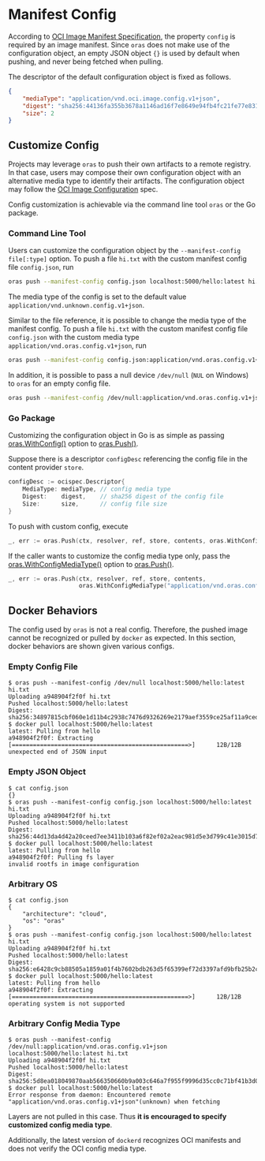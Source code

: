 # Manifest Config

According to [OCI Image Manifest Specification](<https://github.com/opencontainers/image-spec/blob/master/manifest.md#image-manifest-property-descriptions>), the property `config` is required by an image manifest. Since `oras` does not make use of the configuration object, an empty JSON object `{}` is used by default when pushing, and never being fetched when pulling.

The descriptor of the default configuration object is fixed as follows.

```json
{
    "mediaType": "application/vnd.oci.image.config.v1+json",
    "digest": "sha256:44136fa355b3678a1146ad16f7e8649e94fb4fc21fe77e8310c060f61caaff8a",
    "size": 2
}
```

## Customize Config

Projects may leverage `oras` to push their own artifacts to a remote registry. In that case, users may compose their own configuration object with an alternative media type to identify their artifacts. The configuration object may follow the [OCI Image Configuration](<https://github.com/opencontainers/image-spec/blob/master/config.md#properties>) spec.

Config customization is achievable via the command line tool `oras` or the Go package. 

### Command Line Tool

Users can customize the configuration object by the `--manifest-config file[:type]` option. To push a file `hi.txt` with the custom manifest config file `config.json`, run

```sh
oras push --manifest-config config.json localhost:5000/hello:latest hi.txt
```

The media type of the config is set to the default value `application/vnd.unknown.config.v1+json`. 

Similar to the file reference, it is possible to change the media type of the manifest config. To push a file `hi.txt` with the custom manifest config file  `config.json` with the custom media type `application/vnd.oras.config.v1+json`, run

```sh
oras push --manifest-config config.json:application/vnd.oras.config.v1+json localhost:5000/hello:latest hi.txt
```

In addition, it is possible to pass a null device `/dev/null` (`NUL` on Windows) to `oras` for an empty config file.

```sh
oras push --manifest-config /dev/null:application/vnd.oras.config.v1+json localhost:5000/hello:latest hi.txt
```

### Go Package

Customizing the configuration object in Go is as simple as passing [oras.WithConfig()](<https://godoc.org/github.com/deislabs/oras/pkg/oras#WithConfig>) option to [oras.Push()](https://godoc.org/github.com/deislabs/oras/pkg/oras#Push).

Suppose there is a descriptor `configDesc` referencing the config file in the content provider `store`.

```go
configDesc := ocispec.Descriptor{
    MediaType: mediaType, // config media type
    Digest:    digest,    // sha256 digest of the config file
    Size:      size,      // config file size
}
```

To push with custom config, execute

```go
_, err := oras.Push(ctx, resolver, ref, store, contents, oras.WithConfig(configDesc))
```

If the caller wants to customize the config media type only, pass the [oras.WithConfigMediaType()](<https://godoc.org/github.com/deislabs/oras/pkg/oras#WithConfigMediaType>) option to [oras.Push()](https://godoc.org/github.com/deislabs/oras/pkg/oras#Push).

```go
_, err := oras.Push(ctx, resolver, ref, store, contents,
                    oras.WithConfigMediaType("application/vnd.oras.config.v1+json"))
```

## Docker Behaviors

The config used by `oras` is not a real config. Therefore, the pushed image cannot be recognized or pulled by `docker` as expected. In this section, docker behaviors are shown given various configs.

### Empty Config File

```
$ oras push --manifest-config /dev/null localhost:5000/hello:latest hi.txt
Uploading a948904f2f0f hi.txt
Pushed localhost:5000/hello:latest
Digest: sha256:34897815cbf060e1d11b4c2938c7476d9326269e2179aef3559ce25af11a9ced
$ docker pull localhost:5000/hello:latest
latest: Pulling from hello
a948904f2f0f: Extracting [==================================================>]      12B/12B
unexpected end of JSON input
```

### Empty JSON Object

```
$ cat config.json
{}
$ oras push --manifest-config config.json localhost:5000/hello:latest hi.txt
Uploading a948904f2f0f hi.txt
Pushed localhost:5000/hello:latest
Digest: sha256:44d13da4d42a20ceed7ee3411b103a6f82ef02a2eac981d5e3d799c41e3015d7
$ docker pull localhost:5000/hello:latest
latest: Pulling from hello
a948904f2f0f: Pulling fs layer
invalid rootfs in image configuration
```

### Arbitrary OS

```
$ cat config.json
{
    "architecture": "cloud",
    "os": "oras"
}
$ oras push --manifest-config config.json localhost:5000/hello:latest hi.txt
Uploading a948904f2f0f hi.txt
Pushed localhost:5000/hello:latest
Digest: sha256:e6428c9cb88505a1859a01f4b7602bdb263d5f65399ef72d3397afd9bfb25b2c
$ docker pull localhost:5000/hello:latest
latest: Pulling from hello
a948904f2f0f: Extracting [==================================================>]      12B/12B
operating system is not supported
```

### Arbitrary Config Media Type

```
$ oras push --manifest-config /dev/null:application/vnd.oras.config.v1+json localhost:5000/hello:latest hi.txt
Uploading a948904f2f0f hi.txt
Pushed localhost:5000/hello:latest
Digest: sha256:5d8ea018049870aab566350660b9a003c646a7f955f9996d35cc0c71bf41b3d0
$ docker pull localhost:5000/hello:latest
Error response from daemon: Encountered remote "application/vnd.oras.config.v1+json"(unknown) when fetching
```

Layers are not pulled in this case. Thus **it is encouraged to specify customized config media type**.

Additionally, the latest version of `dockerd` recognizes OCI manifests and does not verify the OCI config media type.
